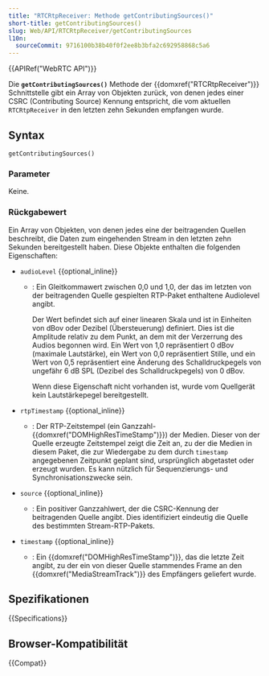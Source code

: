 ```yaml
---
title: "RTCRtpReceiver: Methode getContributingSources()"
short-title: getContributingSources()
slug: Web/API/RTCRtpReceiver/getContributingSources
l10n:
  sourceCommit: 9716100b38b40f0f2ee8b3bfa2c692958868c5a6
---
```


{{APIRef("WebRTC API")}}

Die **`getContributingSources()`** Methode der {{domxref("RTCRtpReceiver")}} Schnittstelle gibt ein Array von Objekten zurück, von denen jedes einer CSRC (Contributing Source) Kennung entspricht, die vom aktuellen `RTCRtpReceiver` in den letzten zehn Sekunden empfangen wurde.

## Syntax

```js-nolint
getContributingSources()
```

### Parameter

Keine.

### Rückgabewert

Ein Array von Objekten, von denen jedes eine der beitragenden Quellen beschreibt, die Daten zum eingehenden Stream in den letzten zehn Sekunden bereitgestellt haben.
Diese Objekte enthalten die folgenden Eigenschaften:

- `audioLevel` {{optional_inline}}

  - : Ein Gleitkommawert zwischen 0,0 und 1,0, der das im letzten von der beitragenden Quelle gespielten RTP-Paket enthaltene Audiolevel angibt.

    Der Wert befindet sich auf einer linearen Skala und ist in Einheiten von dBov oder Dezibel (Übersteuerung) definiert.
    Dies ist die Amplitude relativ zu dem Punkt, an dem mit der Verzerrung des Audios begonnen wird.
    Ein Wert von 1,0 repräsentiert 0 dBov (maximale Lautstärke), ein Wert von 0,0 repräsentiert Stille, und ein Wert von 0,5 repräsentiert eine Änderung des Schalldruckpegels von ungefähr 6 dB SPL (Dezibel des Schalldruckpegels) von 0 dBov.

    Wenn diese Eigenschaft nicht vorhanden ist, wurde vom Quellgerät kein Lautstärkepegel bereitgestellt.

- `rtpTimestamp` {{optional_inline}}

  - : Der RTP-Zeitstempel (ein Ganzzahl-{{domxref("DOMHighResTimeStamp")}}) der Medien.
    Dieser von der Quelle erzeugte Zeitstempel zeigt die Zeit an, zu der die Medien in diesem Paket, die zur Wiedergabe zu dem durch `timestamp` angegebenen Zeitpunkt geplant sind, ursprünglich abgetastet oder erzeugt wurden.
    Es kann nützlich für Sequenzierungs- und Synchronisationszwecke sein.

- `source` {{optional_inline}}

  - : Ein positiver Ganzzahlwert, der die CSRC-Kennung der beitragenden Quelle angibt.
    Dies identifiziert eindeutig die Quelle des bestimmten Stream-RTP-Pakets.

- `timestamp` {{optional_inline}}
  - : Ein {{domxref("DOMHighResTimeStamp")}}, das die letzte Zeit angibt, zu der ein von dieser Quelle stammendes Frame an den {{domxref("MediaStreamTrack")}} des Empfängers geliefert wurde.

## Spezifikationen

{{Specifications}}

## Browser-Kompatibilität

{{Compat}}
